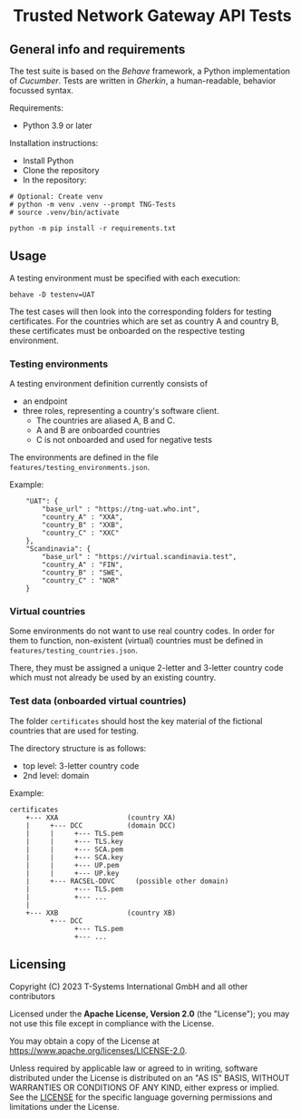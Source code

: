 <h1 align="center">
   Trusted Network Gateway  API Tests
</h1>

## General info and requirements

The test suite is based on the *Behave* framework, a Python implementation of *Cucumber*. 
Tests are written in *Gherkin*, a human-readable, behavior focussed syntax.

Requirements: 
- Python 3.9 or later

Installation instructions: 

- Install Python
- Clone the repository
- In the repository:
```
# Optional: Create venv
# python -m venv .venv --prompt TNG-Tests
# source .venv/bin/activate

python -m pip install -r requirements.txt
```

## Usage

A testing environment must be specified with each execution:

```
behave -D testenv=UAT 
```

The test cases will then look into the corresponding folders for testing certificates.
For the countries which are set as country A and country B, these certificates must 
be onboarded on the respective testing environment.

### Testing environments 

A testing environment definition currently consists of 
 - an endpoint
 - three roles, representing a country's software client. 
      - The countries are aliased A, B and C.
      - A and B are onboarded countries
      - C is not onboarded and used for negative tests

The environments are defined in the file `features/testing_environments.json`. 

Example: 
```
    "UAT": {
        "base_url" : "https://tng-uat.who.int",
        "country_A" : "XXA",
        "country_B" : "XXB",
        "country_C" : "XXC"
    },
    "Scandinavia": {
        "base_url" : "https://virtual.scandinavia.test",
        "country_A" : "FIN",
        "country_B" : "SWE",
        "country_C" : "NOR"
    }
```
### Virtual countries 

Some environments do not want to use real country codes. 
In order for them to function, non-existent (virtual) countries 
must be defined in `features/testing_countries.json`.

There, they must be assigned a unique 2-letter and 3-letter country
code which must not already be used by an existing country.


### Test data (onboarded virtual countries)

The folder `certificates` should host the key material of the
fictional countries that are used for testing. 

The directory structure is as follows: 
 - top level: 3-letter country code
 - 2nd level: domain

Example: 
```
certificates
    +--- XXA                 (country XA)
    |     +--- DCC           (domain DCC)
    |     |     +--- TLS.pem
    |     |     +--- TLS.key
    |     |     +--- SCA.pem
    |     |     +--- SCA.key
    |     |     +--- UP.pem
    |     |     +--- UP.key
    |     +--- RACSEL-DDVC     (possible other domain)
    |           +--- TLS.pem
    |           +--- ...
    |
    +--- XXB                 (country XB)
          +--- DCC
                +--- TLS.pem
                +--- ...
```

## Licensing

Copyright (C) 2023 T-Systems International GmbH and all other contributors

Licensed under the **Apache License, Version 2.0** (the "License"); you may not use this file except in compliance with the License.

You may obtain a copy of the License at https://www.apache.org/licenses/LICENSE-2.0.

Unless required by applicable law or agreed to in writing, software distributed under the License is distributed on an "AS IS" BASIS, WITHOUT WARRANTIES OR CONDITIONS OF ANY KIND, either express or implied. See the [LICENSE](./LICENSE) for the specific language governing permissions and limitations under the License.
